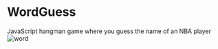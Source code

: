 # WordGuess
JavaScript hangman game where you guess the name of an NBA player
![word](https://user-images.githubusercontent.com/37215284/48256336-48980500-e3dd-11e8-8fc8-be74cf1a0012.jpg)
